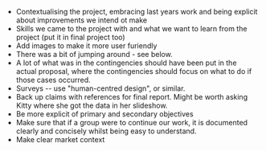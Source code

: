 - Contextualising the project, embracing last years work and being explicit about improvements we intend ot make
- Skills we came to the project with and what we want to learn from the project (put it in final project too)
- Add images to make it more user furiendly
- There was a bit of jumping around - see below.
- A lot of what was in the contingencies should have been put in the actual proposal, where the contingencies should focus on what to do if those cases occurred.
- Surveys -- use "human-centred design", or similar.
- Back up claims with references for final report. Might be worth asking Kitty where she got the data in her slideshow.
- Be more explicit of primary and secondary objectives
- Make sure that if a group were to continue our work,  it is documented clearly and concisely whilst being easy to understand.
- Make clear market context
